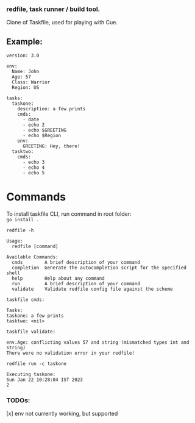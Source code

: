 ### redfile, task runner / build tool.
Clone of Taskfile, used for playing with Cue.

## Example:
```
version: 3.0

env:
  Name: John
  Age: 57
  Class: Warrior
  Region: US

tasks:
  taskone:
    description: a few prints
    cmds:
      - date
      - echo 2
      - echo $GREETING
      - echo $Region
    env:
      GREETING: Hey, there!
  tasktwo:
    cmds:
      - echo 3
      - echo 4
      - echo 5
```

# Commands
To install taskfile CLI, run command in root folder:<br>
`go install .`
```
redfile -h

Usage:
  redfile [command]

Available Commands:
  cmds        A brief description of your command
  completion  Generate the autocompletion script for the specified shell
  help        Help about any command
  run         A brief description of your command
  validate    Validate redfile config file against the scheme
```

```
taskfile cmds:

Tasks:
taskone: a few prints
tasktwo: <nil>
```

```
taskfile validate:

env.Age: conflicting values 57 and string (mismatched types int and string)
There were no validation error in your redfile!
```

```
redfile run -c taskone

Executing taskone:
Sun Jan 22 10:28:04 IST 2023
2
```

### TODOs:
[x] env not currently working, but supported